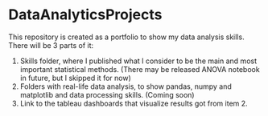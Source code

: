 # DataAnalyticsProjects

This repository is created as a portfolio to show my data analysis skills.
There will be 3 parts of it:
1. Skills folder, where I published what I consider to be the main and most important statistical methods. (There may be released ANOVA notebook in future, but I skipped it for now)
2. Folders with real-life data analysis, to show pandas, numpy and matplotlib and data processing skills. (Coming soon)
3. Link to the tableau dashboards that visualize results got from item 2.
